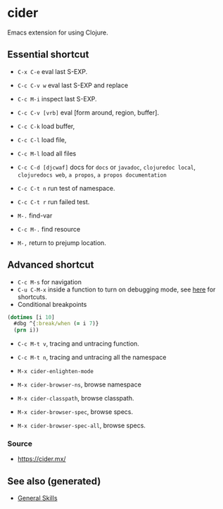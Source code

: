 # cider

Emacs extension for using Clojure.

## Essential shortcut

  - `C-x C-e` eval last S-EXP.

  - `C-c C-v w` eval last S-EXP and replace

  - `C-c M-i` inspect last S-EXP.

  - `C-c C-v [vrb]` eval \[form around, region, buffer\].

  - `C-c C-k` load buffer,

  - `C-c C-l` load file,

  - `C-c M-l` load all files

  - `C-c C-d [djcwaf]` docs for `docs` or `javadoc`, `clojuredoc
        local`, `clojuredocs web`, `a propos`, `a propos documentation`

  - `C-c C-t n` run test of namespace.

  - `C-c C-t r` run failed test.

  - `M-.` find-var

  - `C-c M-.` find resource

  - `M-,` return to prejump location.

## Advanced shortcut

  - `C-c M-s` for navigation
  - `C-u C-M-x` inside a function to turn on debugging mode, see
    [here](https://docs.cider.mx/cider/debugging/debugger.html) for
    shortcuts.
  - Conditional breakpoints

<!-- end list -->

``` clojure
(dotimes [i 10]
  #dbg ^{:break/when (= i 7)}
  (prn i))
```

  - `C-c M-t v`, tracing and untracing function.

  - `C-c M-t n`, tracing and untracing all the namespace

  - `M-x cider-enlighten-mode`

  - `M-x cider-browser-ns`, browse namespace

  - `M-x cider-classpath`, browse classpath.

  - `M-x cider-browser-spec`, browse specs.

  - `M-x cider-browser-spec-all`, browse specs.

### Source

  - <https://cider.mx/>

## See also (generated)

  - [General Skills](./general.md)
